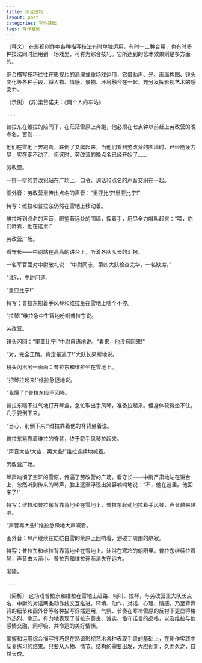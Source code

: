 ```yaml
---
title: 综合技巧
layout: post
categories: 写作基础
tags: 写作基础
---
```


〔释义〕 在影视创作中各种描写技法有时单独运用，有时一二种合用，也有时多种技法同时运用到一场戏里，可称为综合技巧。它所达到的艺术效果则是多方面的。

综合描写技巧往往在影视片的高潮或重场戏运用，它借助声、光、画面构图、镜头变化等各种手段，将人物、情感、景物、环境融合在一起，充分发挥影视艺术的感染力。

〔示例〕 (苏)梁赞诺夫：《两个人的车站》

……

普拉东在维拉的陪同下，在茫茫雪原上奔跑，他必须在七点钟以前赶上劳改营的晚点名，否则……

他们在雪地上奔跑着，跌倒了又爬起来，当他们看到劳改营的围墙时，已经筋疲力尽，实在走不动了。但这时，劳改营的晚点名已经开始了……

劳改营。

一排一排的劳改犯站在广场上，口令、训话和点名的声音交织在一起。

画外音：劳改营里传出点名的声音：“里亚比宁!里亚比宁!”

特写：维拉和普拉东仍然在雪地上移动着。

维拉听到点名的声音，眼望著远处的围墙，挥着手，用尽全力喊叫起来：“喂，你们听着，他在这里!”

劳改营广场。

看守长——中尉站在高高的讲台上，听着各队队长的汇报。

一名军官面对中尉敬礼说：“中尉同志，第四大队检查完华，一名缺席。”

“谁?，，中尉问道。

“里亚比宁!”

特写；普拉东抱着手风琴和维拉坐在雪地上喘个不停。

“拉琴!”维拉急中生智地吩咐普拉东说。

劳改营。

镜头闪回：“里亚比宁!”中尉自语地说。“看来，他没有回来!”

“对，完全正确。肯定是逃了!”大队长果断地说。

镜头闪出另一画面：普拉东和维拉坐在雪地上。

“把琴拉起来!”维拉急促地说。

“我懂了!”普拉东应声回答。

普拉东喘不过气地打开琴盒，急忙取出手风琴，准备拉起来。但身体软得坐不住，几乎要倒下来。

“当心，别倒下来!”维拉靠着他的脊背坐着说。

普拉东紧靠着维拉的脊背，终于将手风琴拉起来。

“声音大些!大些，再大些!”维拉连续地喊着。

劳改营广场。

琴声响彻了空旷的雪原，传遍了劳改营的广场。看守长——中尉严肃地站在讲台上，忽然听到传来的琴声，脸上逐渐浮现出笑容喃喃地说：“不，他在这里。他回来了!”

特写：维拉和普拉东背靠背地坐在雪地上，普拉东起劲地拉着手风琴，声音越来越响。

“声音再大些!”维拉急躁地大声喊着。

画外音：琴声继续在皑皑白雪的荒原上回响着，划破丁周围的静寂。

特写：普拉东和维拉背靠背地坐在雪地上。沐浴在寒冷的朝阳里。普拉东继续拉着琴，声音由大渐小。普拉东和维拉逐渐消失在远方。

渐隐。

……

〔简析〕 这场戏普拉东和维拉在雪地上赶路、喊叫、拉琴，与劳改营里大队长点名，中尉的对话两条动作线交互推进，环境、动作，对话、心理、情感，乃至背靠背的细节和画外音等各种描写穿插运用，气氛、节奏在寒冷雪原的反衬下更显得格外热烈、急迅，有力地表现了普拉东善良、诚实、恪守诺言的品格，以及维拉与他感情交融，同呼吸、共命运的美好情愫。

掌握和运用综合描写技巧是在熟谙影视艺术各种表现手段的基础上，在剧作实践中反复练习的结果。只要从人物、情节、结构的需要出发，大胆创新，久而久之，自然天成。 